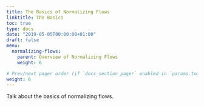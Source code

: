 ```yaml
---
title: The Basics of Normalizing Flows
linktitle: The Basics
toc: true
type: docs
date: "2019-05-05T00:00:00+01:00"
draft: false
menu:
  normalizing-flows:
    parent: Overview of Normalizing Flows
    weight: 6

# Prev/next pager order (if `docs_section_pager` enabled in `params.toml`)
weight: 6
---
```


Talk about the basics of normalizing flows.
